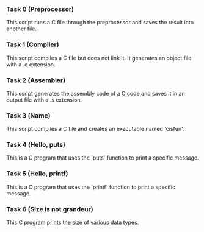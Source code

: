 ### Task 0 (Preprocessor)
This script runs a C file through the preprocessor and saves the result into another file.

### Task 1 (Compiler)
This script compiles a C file but does not link it. It generates an object file with a .o extension.

### Task 2 (Assembler)
This script generates the assembly code of a C code and saves it in an output file with a .s extension.

### Task 3 (Name)
This script compiles a C file and creates an executable named 'cisfun'.

### Task 4 (Hello, puts)
This is a C program that uses the 'puts' function to print a specific message.

### Task 5 (Hello, printf)
This is a C program that uses the 'printf' function to print a specific message.

### Task 6 (Size is not grandeur)
This C program prints the size of various data types.
